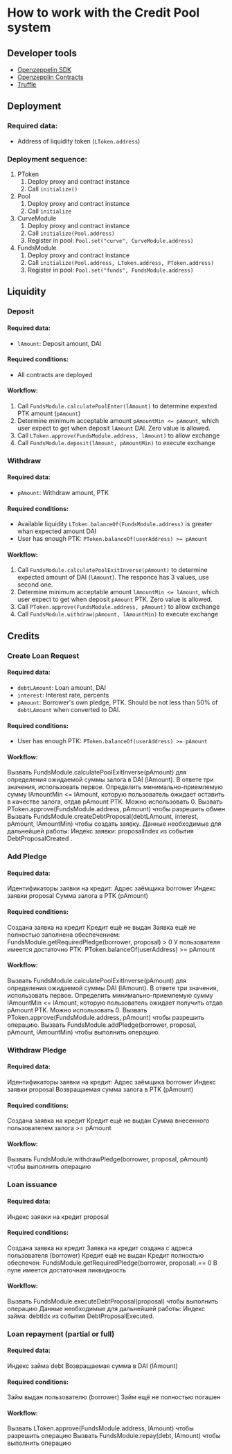 # How to work with the Credit Pool system

## Developer tools
* [Openzeppelin SDK](https://openzeppelin.com/sdk/)
* [Openzepplin Contracts](https://openzeppelin.com/contracts/)
* [Truffle](https://www.trufflesuite.com/)

## Deployment

### Required data:
* Address of liquidity token (`LToken.address`)

### Deployment sequence:
1. PToken
   1. Deploy proxy and contract instance
   1. Call `initialize()`
1. Pool
   1. Deploy proxy and contract instance
   1. Call `initialize`
1. CurveModule
   1. Deploy proxy and contract instance
   1. Call `initialize(Pool.address)`
   1. Register in pool: `Pool.set("curve", CurveModule.address)`
1. FundsModule
   1. Deploy proxy and contract instance
   1. Call `initialize(Pool.address, LToken.address, PToken.address)`
   1. Register in pool: `Pool.set("funds", FundsModule.address)`

## Liquidity

### Deposit
#### Required data:
* `lAmount`: Deposit amount, DAI
#### Required conditions:
* All contracts are deployed
#### Workflow:
1. Call `FundsModule.calculatePoolEnter(lAmount)` to determine expexted PTK amount (`pAmount`)
1. Determine minimum acceptable amount `pAmountMin <= pAmount`, which user expect to get when deposit `lAmount` DAI. Zero value is allowed.
1. Call `LToken.approve(FundsModule.address, lAmount)` to allow exchange
1. Call `FundsModule.deposit(lAmount, pAmountMin)` to execute exchange

### Withdraw
#### Required data:
* `pAmount`: Withdraw amount, PTK
#### Required conditions:
* Available liquidity `LToken.balanceOf(FundsModule.address)` is greater whan expected amount DAI
* User has enough PTK: `PToken.balanceOf(userAddress) >= pAmount`
#### Workflow:
1. Call `FundsModule.calculatePoolExitInverse(pAmount)` to determine expected amount of DAI (`lAmount`). The responce has 3 values, use second one.
1. Determine minimum acceptable amount `lAmountMin <= lAmount`, which user expect to get when deposit `pAmount` PTK. Zero value is allowed.
1. Call `PToken.approve(FundsModule.address, pAmount)` to allow exchange
1. Call `FundsModule.withdraw(pAmount, lAmountMin)` to execute exchange


## Credits
### Create Loan Request
#### Required data:
* `debtLAmount`: Loan amount, DAI
* `interest`: Interest rate, percents
* `pAmount`: Borrower's own pledge, PTK. Should be not less than 50% оf `debtLAmount` when converted to DAI.
#### Required conditions:
* User has enough PTK: `PToken.balanceOf(userAddress) >= pAmount`
#### Workflow:
Вызвать FundsModule.calculatePoolExitInverse(pAmount) для определения ожидаемой суммы залога в DAI (lAmount). В ответе три значения, использовать первое.
Определить минимально-приемлемую сумму lAmountMin <= lAmount, которую пользователь ожидает оставить в качестве залога, отдав pAmount PTK. Можно использовать 0.
Вызвать PToken.approve(FundsModule.address, pAmount) чтобы разрешить обмен
Вызвать FundsModule.createDebtProposal(debtLAmount, interest, pAmount, lAmountMin) чтобы создать заявку.
Данные необходимые для дальнейшей работы:
Индекс заявки: proposalIndex из события DebtProposalCreated .

### Add Pledge
#### Required data:
Идентификаторы заявки на кредит:
Адрес заёмщика borrower
Индекс заявки proposal
Сумма залога в PTK (pAmount)
#### Required conditions:
Создана заявка на кредит
Кредит ещё не выдан
Заявка ещё не полностью заполнена обеспечением: FundsModule.getRequiredPledge(borrower, proposal) > 0
У пользователя имеется достаточно PTK: PToken.balanceOf(userAddress) >= pAmount
#### Workflow:
Вызвать FundsModule.calculatePoolExitInverse(pAmount) для определения ожидаемой суммы DAI (lAmount). В ответе три значения, использовать первое.
Определить минимально-приемлемую сумму lAmountMin <= lAmount, которую пользователь ожидает получить отдав pAmount PTK. Можно использовать 0.
Вызвать PToken.approve(FundsModule.address, pAmount) чтобы разрешить операцию.
Вызвать FundsModule.addPledge(borrower, proposal, pAmount, lAmountMin) чтобы выполнить операцию.

### Withdraw Pledge
#### Required data:
Идентификаторы заявки на кредит:
Адрес заёмщика borrower
Индекс заявки proposal
Возвращаемая сумма залога в PTK (pAmount)
#### Required conditions:
Создана заявка на кредит
Кредит ещё не выдан
Сумма внесенного пользователем залога >= pAmount
#### Workflow:
Вызвать FundsModule.withdrawPledge(borrower, proposal, pAmount) чтобы выполнить операцию

### Loan issuance
#### Required data:
Индекс заявки на кредит proposal
#### Required conditions:
Создана заявка на кредит
Заявка на кредит создана с адреса пользователя (borrower)
Кредит ещё не выдан
Кредит полностью обеспечен: FundsModule.getRequiredPledge(borrower, proposal) == 0
В пуле имеется достаточная ликвидность
#### Workflow:
Вызвать FundsModule.executeDebtProposal(proposal) чтобы выполнить операцию
Данные необходимые для дальнейшей работы:
Индекс займа: debtIdx из события DebtProposalExecuted.

### Loan repayment (partial or full) 
#### Required data:
Индекс займа debt
Возвращаемая сумма в DAI (lAmount)
#### Required conditions:
Займ выдан пользователю (borrower)
Займ ещё не полностью погашен
#### Workflow:
Вызвать LToken.approve(FundsModule.address, lAmount) чтобы разрешить операцию
Вызвать FundsModule.repay(debt, lAmount) чтобы выполнить операцию


